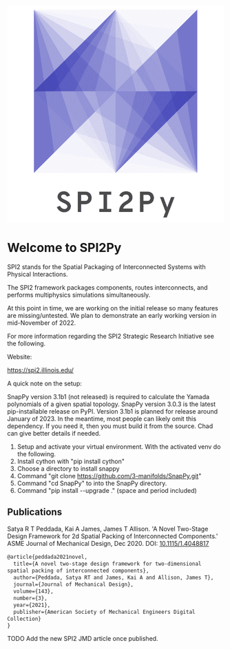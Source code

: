 

![](logo.png)

# Welcome to SPI2Py

SPI2 stands for the Spatial Packaging of Interconnected Systems with Physical Interactions.

The SPI2 framework packages components, routes interconnects, and performs multiphysics simulations simultaneously.

At this point in time, we are working on the initial release so many features are missing/untested. We plan to 
demonstrate an early working version in mid-November of 2022.

For more information regarding the SPI2 Strategic Research Initiative see the following.

Website: 

https://spi2.illinois.edu/

A quick note on the setup:

SnapPy version 3.1b1 (not released) is required to calculate the Yamada polynomials of a given spatial topology. 
SnapPy version 3.0.3 is the latest pip-installable release on PyPI. Version 3.1b1 is planned for release around January
of 2023. In the meantime, most people can likely omit this dependency. If you need it, then you must build it from the 
source. Chad can give better details if needed.
1. Setup and activate your virtual environment. With the activated venv do the following.
2. Install cython with "pip install cython"
3. Choose a directory to install snappy
4. Command "git clone https://github.com/3-manifolds/SnapPy.git"
5. Command "cd SnapPy" to into the SnapPy directory.
6. Command "pip install --upgrade ." (space and period included)

## Publications

Satya R T Peddada, Kai A James, James T Allison. 
'A Novel Two-Stage Design Framework for 2d Spatial Packing of Interconnected Components.' 
ASME Journal of Mechanical Design, Dec 2020.
DOI: [10.1115/1.4048817](https://dx.doi.org/10.1115/1.4048817)
```
@article{peddada2021novel,
  title={A novel two-stage design framework for two-dimensional spatial packing of interconnected components},
  author={Peddada, Satya RT and James, Kai A and Allison, James T},
  journal={Journal of Mechanical Design},
  volume={143},
  number={3},
  year={2021},
  publisher={American Society of Mechanical Engineers Digital Collection}
}
```

TODO Add the new SPI2 JMD article once published.

